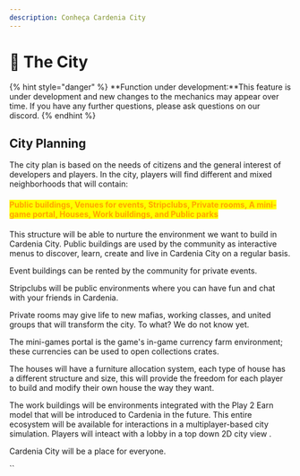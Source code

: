 ```yaml
---
description: Conheça Cardenia City
---
```


# 📑 The City

{% hint style="danger" %}
**Function under development:**This feature is under development and new changes to the mechanics may appear over time. If you have any further questions, please ask questions on our discord. 
{% endhint %}

## City Planning

The city plan is based on the needs of citizens and the general interest of developers and players. In the city, players will find different and mixed neighborhoods that will contain:

#### <mark style="color:orange;">**Public buildings, Venues for events, Stripclubs, Private rooms, A mini-game portal, Houses, Work buildings, and Public parks**</mark>

This structure will be able to nurture the environment we want to build in Cardenia City. Public buildings are used by the community as interactive menus to discover, learn, create and live in Cardenia City on a regular basis.

Event buildings can be rented by the community for private events.

Stripclubs will be public environments where you can have fun and chat with your friends in Cardenia.

Private rooms may give life to new mafias, working classes, and united groups that will transform the city. To what? We do not know yet.

The mini-games portal is the game's in-game currency farm environment; these currencies can be used to open collections crates.

The houses will have a furniture allocation system, each type of house has a different structure and size, this will provide the freedom for each player to build and modify their own house the way they want.&#x20;

The work buildings will be environments integrated with the Play 2 Earn model that will be introduced to Cardenia in the future.  This entire ecosystem will be available for interactions in a multiplayer-based city simulation. Players will inteact with a lobby in a top down 2D city view .

Cardenia City will be a place for everyone.



``
